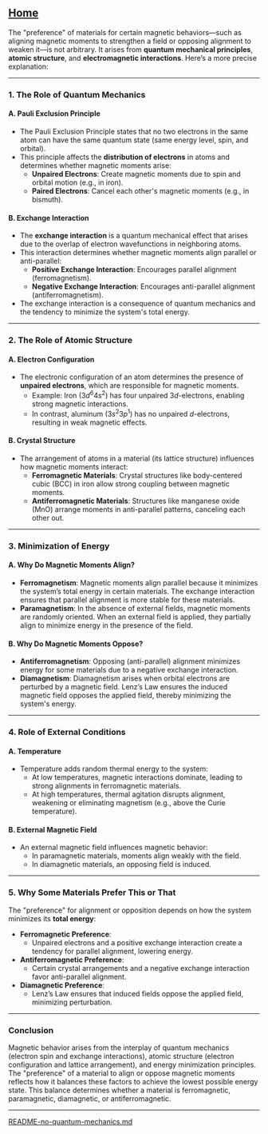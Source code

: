 [Home](https://t2m.io/VwvDcuw)
---

The "preference" of materials for certain magnetic behaviors—such as aligning magnetic moments to strengthen a field or opposing alignment to weaken it—is not arbitrary. It arises from **quantum mechanical principles**, **atomic structure**, and **electromagnetic interactions**. Here’s a more precise explanation:

---

### **1. The Role of Quantum Mechanics**
#### **A. Pauli Exclusion Principle**
- The Pauli Exclusion Principle states that no two electrons in the same atom can have the same quantum state (same energy level, spin, and orbital).
- This principle affects the **distribution of electrons** in atoms and determines whether magnetic moments arise:
  - **Unpaired Electrons**: Create magnetic moments due to spin and orbital motion (e.g., in iron).
  - **Paired Electrons**: Cancel each other's magnetic moments (e.g., in bismuth).

#### **B. Exchange Interaction**
- The **exchange interaction** is a quantum mechanical effect that arises due to the overlap of electron wavefunctions in neighboring atoms.
- This interaction determines whether magnetic moments align parallel or anti-parallel:
  - **Positive Exchange Interaction**: Encourages parallel alignment (ferromagnetism).
  - **Negative Exchange Interaction**: Encourages anti-parallel alignment (antiferromagnetism).
- The exchange interaction is a consequence of quantum mechanics and the tendency to minimize the system's total energy.

---

### **2. The Role of Atomic Structure**
#### **A. Electron Configuration**
- The electronic configuration of an atom determines the presence of **unpaired electrons**, which are responsible for magnetic moments.
  - Example: Iron ($3d^6 4s^2$) has four unpaired $3d$-electrons, enabling strong magnetic interactions.
  - In contrast, aluminum ($3s^2 3p^1$) has no unpaired $d$-electrons, resulting in weak magnetic effects.

#### **B. Crystal Structure**
- The arrangement of atoms in a material (its lattice structure) influences how magnetic moments interact:
  - **Ferromagnetic Materials**: Crystal structures like body-centered cubic (BCC) in iron allow strong coupling between magnetic moments.
  - **Antiferromagnetic Materials**: Structures like manganese oxide (MnO) arrange moments in anti-parallel patterns, canceling each other out.

---

### **3. Minimization of Energy**
#### **A. Why Do Magnetic Moments Align?**
- **Ferromagnetism**: Magnetic moments align parallel because it minimizes the system’s total energy in certain materials. The exchange interaction ensures that parallel alignment is more stable for these materials.
- **Paramagnetism**: In the absence of external fields, magnetic moments are randomly oriented. When an external field is applied, they partially align to minimize energy in the presence of the field.

#### **B. Why Do Magnetic Moments Oppose?**
- **Antiferromagnetism**: Opposing (anti-parallel) alignment minimizes energy for some materials due to a negative exchange interaction.
- **Diamagnetism**: Diamagnetism arises when orbital electrons are perturbed by a magnetic field. Lenz’s Law ensures the induced magnetic field opposes the applied field, thereby minimizing the system's energy.

---

### **4. Role of External Conditions**
#### **A. Temperature**
- Temperature adds random thermal energy to the system:
  - At low temperatures, magnetic interactions dominate, leading to strong alignments in ferromagnetic materials.
  - At high temperatures, thermal agitation disrupts alignment, weakening or eliminating magnetism (e.g., above the Curie temperature).

#### **B. External Magnetic Field**
- An external magnetic field influences magnetic behavior:
  - In paramagnetic materials, moments align weakly with the field.
  - In diamagnetic materials, an opposing field is induced.

---

### **5. Why Some Materials Prefer This or That**
The "preference" for alignment or opposition depends on how the system minimizes its **total energy**:
- **Ferromagnetic Preference**:
  - Unpaired electrons and a positive exchange interaction create a tendency for parallel alignment, lowering energy.
- **Antiferromagnetic Preference**:
  - Certain crystal arrangements and a negative exchange interaction favor anti-parallel alignment.
- **Diamagnetic Preference**:
  - Lenz’s Law ensures that induced fields oppose the applied field, minimizing perturbation.

---

### **Conclusion**
Magnetic behavior arises from the interplay of quantum mechanics (electron spin and exchange interactions), atomic structure (electron configuration and lattice arrangement), and energy minimization principles. The "preference" of a material to align or oppose magnetic moments reflects how it balances these factors to achieve the lowest possible energy state. This balance determines whether a material is ferromagnetic, paramagnetic, diamagnetic, or antiferromagnetic.


---

[README-no-quantum-mechanics.md](https://t2m.io/FKcWK1P)
